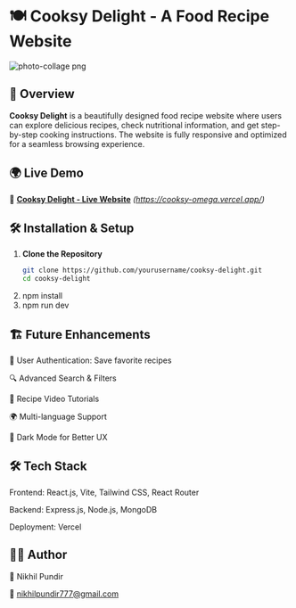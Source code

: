 # 🍽️ Cooksy Delight - A Food Recipe Website  

![photo-collage png](https://github.com/user-attachments/assets/415884bb-bd14-4c93-b976-5126f65746fe)  

## 📌 Overview  
**Cooksy Delight** is a beautifully designed food recipe website where users can explore delicious recipes, check nutritional information, and get step-by-step cooking instructions. The website is fully responsive and optimized for a seamless browsing experience.  

## 🌍 Live Demo  
🔗 **[Cooksy Delight - Live Website](#)** *(https://cooksy-omega.vercel.app/)*  

## 🛠️ Installation & Setup  
1. **Clone the Repository**  
   ```sh
   git clone https://github.com/yourusername/cooksy-delight.git
   cd cooksy-delight
   
2. npm install
3. npm run dev

## 🏗️ Future Enhancements
📝 User Authentication: Save favorite recipes  

🔍 Advanced Search & Filters  

🎥 Recipe Video Tutorials  

🌍 Multi-language Support  

🌱 Dark Mode for Better UX  


## 🛠️ Tech Stack
Frontend: React.js, Vite, Tailwind CSS, React Router  

Backend: Express.js, Node.js, MongoDB  

Deployment: Vercel

## 👨‍💻 Author
🚀 Nikhil Pundir  

📧 nikhilpundir777@gmail.com
